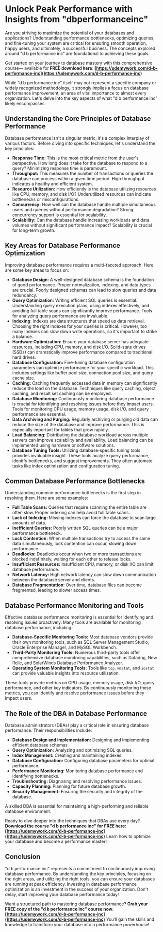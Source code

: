 # Unlock Peak Performance with Insights from "dbperformanceinc"

Are you striving to maximize the potential of your databases and applications? Understanding performance bottlenecks, optimizing queries, and fine-tuning your system are critical for ensuring smooth operation, happy users, and ultimately, a successful business. The concepts explored around "d b performance inc" are foundational to achieving these goals.

Get started on your journey to database mastery with this comprehensive course— available for **FREE download here: [https://udemywork.com/d-b-performance-inc](https://udemywork.com/d-b-performance-inc)**

While "d b performance inc" itself may not represent a specific company or widely recognized methodology, it strongly implies a focus on database performance improvement, an area of vital importance to almost every organization. Let's delve into the key aspects of what "d b performance inc" likely encompasses:

## Understanding the Core Principles of Database Performance

Database performance isn't a singular metric; it's a complex interplay of various factors. Before diving into specific techniques, let's understand the key principles:

*   **Response Time:** This is the most critical metric from the user's perspective. How long does it take for the database to respond to a query? Minimizing response time is paramount.
*   **Throughput:** This measures the number of transactions or queries the database can process within a given time period. High throughput indicates a healthy and efficient system.
*   **Resource Utilization:** How efficiently is the database utilizing resources like CPU, memory, and disk I/O? Underutilized resources can indicate bottlenecks or misconfigurations.
*   **Concurrency:** How well can the database handle multiple simultaneous users and queries without performance degradation? Strong concurrency support is essential for scalability.
*   **Scalability:** Can the database handle increasing workloads and data volumes without significant performance impact? Scalability is crucial for long-term growth.

## Key Areas for Database Performance Optimization

Improving database performance requires a multi-faceted approach. Here are some key areas to focus on:

*   **Database Design:** A well-designed database schema is the foundation of good performance. Proper normalization, indexing, and data types are crucial. Poorly designed schemas can lead to slow queries and data redundancy.
*   **Query Optimization:** Writing efficient SQL queries is essential. Understanding query execution plans, using indexes effectively, and avoiding full table scans can significantly improve performance. Tools for analyzing query performance are invaluable.
*   **Indexing:** Indexes are data structures that speed up data retrieval. Choosing the right indexes for your queries is critical. However, too many indexes can slow down write operations, so it's important to strike a balance.
*   **Hardware Optimization:** Ensure your database server has adequate resources, including CPU, memory, and disk I/O. Solid-state drives (SSDs) can dramatically improve performance compared to traditional hard drives.
*   **Database Configuration:** Fine-tuning database configuration parameters can optimize performance for your specific workload. This includes settings like buffer pool size, connection pool size, and query cache size.
*   **Caching:** Caching frequently accessed data in memory can significantly reduce the load on the database. Techniques like query caching, object caching, and result set caching can be employed.
*   **Database Monitoring:** Continuously monitoring database performance is crucial for identifying and resolving issues before they impact users. Tools for monitoring CPU usage, memory usage, disk I/O, and query performance are essential.
*   **Data Archiving and Purging:** Regularly archiving or purging old data can reduce the size of the database and improve performance. This is especially important for tables that grow rapidly.
*   **Load Balancing:** Distributing the database workload across multiple servers can improve scalability and availability. Load balancing can be implemented using hardware or software solutions.
*   **Database Tuning Tools:** Utilizing database-specific tuning tools provides invaluable insight. These tools analyze query performance, identify bottlenecks, and suggest improvements. They often automate tasks like index optimization and configuration tuning.

## Common Database Performance Bottlenecks

Understanding common performance bottlenecks is the first step in resolving them. Here are some examples:

*   **Full Table Scans:** Queries that require scanning the entire table are often slow. Proper indexing can help avoid full table scans.
*   **Lack of Indexing:** Missing indexes can force the database to scan large amounts of data.
*   **Inefficient Queries:** Poorly written SQL queries can be a major performance bottleneck.
*   **Lock Contention:** When multiple transactions try to access the same data simultaneously, lock contention can occur, slowing down performance.
*   **Deadlocks:** Deadlocks occur when two or more transactions are blocked indefinitely, waiting for each other to release locks.
*   **Insufficient Resources:** Insufficient CPU, memory, or disk I/O can limit database performance.
*   **Network Latency:** High network latency can slow down communication between the database server and clients.
*   **Database Fragmentation:** Over time, database files can become fragmented, leading to slower access times.

## Database Performance Monitoring and Tools

Effective database performance monitoring is essential for identifying and resolving issues proactively. Many tools are available for monitoring database performance, including:

*   **Database-Specific Monitoring Tools:** Most database vendors provide their own monitoring tools, such as SQL Server Management Studio, Oracle Enterprise Manager, and MySQL Workbench.
*   **Third-Party Monitoring Tools:** Numerous third-party tools offer comprehensive database monitoring capabilities, such as Datadog, New Relic, and SolarWinds Database Performance Analyzer.
*   **Operating System Monitoring Tools:** Tools like `top`, `vmstat`, and `iostat` can provide valuable insights into resource utilization.

These tools provide metrics on CPU usage, memory usage, disk I/O, query performance, and other key indicators. By continuously monitoring these metrics, you can identify and resolve performance issues before they impact users.

## The Role of the DBA in Database Performance

Database administrators (DBAs) play a critical role in ensuring database performance. Their responsibilities include:

*   **Database Design and Implementation:** Designing and implementing efficient database schemas.
*   **Query Optimization:** Analyzing and optimizing SQL queries.
*   **Index Management:** Creating and maintaining indexes.
*   **Database Configuration:** Configuring database parameters for optimal performance.
*   **Performance Monitoring:** Monitoring database performance and identifying bottlenecks.
*   **Troubleshooting:** Diagnosing and resolving performance issues.
*   **Capacity Planning:** Planning for future database growth.
*   **Security Management:** Ensuring the security and integrity of the database.

A skilled DBA is essential for maintaining a high-performing and reliable database environment.

Ready to dive deeper into the techniques that DBAs use every day? **Download the course "d b performance inc" for FREE here: [https://udemywork.com/d-b-performance-inc](https://udemywork.com/d-b-performance-inc)** Learn how to optimize your database and become a performance master!

## Conclusion

"d b performance inc" represents a commitment to continuously improving database performance. By understanding the key principles, focusing on the right areas, and utilizing the right tools, you can ensure your databases are running at peak efficiency. Investing in database performance optimization is an investment in the success of your organization. Don't delay, start improving your database performance today!

Want a structured path to mastering database performance? **Grab your FREE copy of the "d b performance inc" course now: [https://udemywork.com/d-b-performance-inc](https://udemywork.com/d-b-performance-inc)** You'll gain the skills and knowledge to transform your database into a performance powerhouse!
